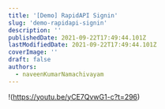 ```yaml
---
title: '[Demo] RapidAPI Signin'
slug: 'demo-rapidapi-signin'
description: ''
publishedDate: 2021-09-22T17:49:44.101Z
lastModifiedDate: 2021-09-22T17:49:44.101Z
coverImage: ''
draft: false
authors:
  - naveenKumarNamachivayam
---
```


!(https://youtu.be/yCE7QvwG1-c?t=296)
